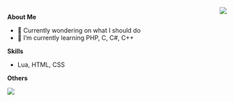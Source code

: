 <a href="#">
  <img align="right" src="https://github-readme-stats.vercel.app/api?username=TearTyr&count_private=true&show_icons=true" />
</a>


**About Me**

- 🔭 Currently wondering on what I should do
- 🌱 I’m currently learning PHP, C, C#, C++

**Skills**

- Lua, HTML, CSS

**Others**

<img src="https://github-readme-stats.vercel.app/api/top-langs/?username=TearTyr&layout=compact" />
